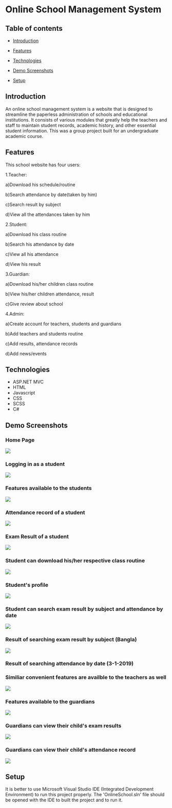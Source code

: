 # Online School Management System


## Table of contents

* [Introduction](#introduction)

* [Features](#features)

* [Technologies](#technologies)

* [Demo Screenshots](#demo-screenshots)

* [Setup](#setup)

## Introduction

An online school management system is a website that is designed to streamline the paperless administration of schools and educational institutions. It consists of various modules that greatly help the teachers and staff to maintain student records, academic history, and other essential student information. This was a group project built for an undergraduate academic course.

## Features

This school website has four users:

1.Teacher:

  a)Download his schedule/routine
  
  b)Search attendance by date(taken by him)
  
  c)Search result by subject

  d)View all the attendances taken by him
  
2.Student:

  a)Download his class routine
  
  b)Search his attendance by date
  
  c)View all his attendance
  
  d)View his result
  
3.Guardian:

  a)Download his/her children class routine
  
  b)View his/her children attendance, result
  
  c)Give review about school
  
4.Admin:

  a)Create account for teachers, students and guardians
  
  b)Add teachers and students routine
  
  c)Add results, attendance records
  
  d)Add news/events
  
  ## Technologies
  * ASP.NET MVC
  * HTML
  * Javascript
  * CSS
  * SCSS
  * C#
  
  ## Demo Screenshots
  
<div> 
 
  <h3> Home Page  </h3>

 <img src="DEMO_IMAGES/demo1.png">

 </div>


<div>

  <h3>Logging in as a student </h3>
  
 <img src="DEMO_IMAGES/demo2.png">
 
 </div>
 

<div>
  <h3> Features available to the students  </h3>
  
 <img src="DEMO_IMAGES/demo3.png">
 
 </div>
<div>
  <h3> Attendance record of a student  </h3>
  
 <img src="DEMO_IMAGES/demo4.png">
 
 </div>

<div>
  <h3> Exam Result of a student  </h3>
  
 <img src="DEMO_IMAGES/demo5.png">
 
 </div>

<div>
  <h3> Student can download his/her respective class routine   </h3>
  
 <img src="DEMO_IMAGES/demo6.png">
 
 </div>

<div>
  <h3> Student's profile  </h3>
  
 <img src="DEMO_IMAGES/demo7.png">
 
 </div>

<div>
  <h3> Student can search exam result by subject and attendance by date  </h3>
  
 <img src="DEMO_IMAGES/demo8.png">
 
 </div>

<div>
  <h3> Result of searching exam result by subject (Bangla)   </h3>
  
 <img src="DEMO_IMAGES/demo9.png">
 
 </div>

<div>
  <h3> Result of searching attendance by date (3-1-2019)  </h3>
  
  <h3> Similiar convenient features are availble to the teachers as well </h3>
  
 <img src="DEMO_IMAGES/demo10.png">
 
 </div>

<div>
  <h3> Features available to the guardians </h3>
  
 <img src="DEMO_IMAGES/demo11.png">
 
 </div>

<div>
  <h3> Guardians can view their child's exam results  </h3>
  
 <img src="DEMO_IMAGES/demo12.png">
 
 </div>

<div>
  <h3> Guardians can view their child's attendance record  </h3>
  
 <img src="DEMO_IMAGES/demo13.png">
 
 </div>
 
 ## Setup
 
It is better to use Microsoft Visual Studio IDE (Integrated Development Environment) to run this project properly. The 'OnlineSchool.sln' file should be opened with the IDE to  built the project and to run it.
